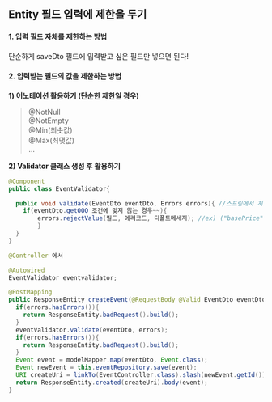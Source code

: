 ## Entity 필드 입력에 제한을 두기 

#### 1. 입력 필드 자체를 제한하는 방법
단순하게 saveDto 필드에 입력받고 싶은 필드만 넣으면 된다!         

#### 2. 입력받는 필드의 값을 제한하는 방법
**1) 어노테이션 활용하기 (단순한 제한일 경우)**        
> @NotNull             
> @NotEmpty              
> @Min(최솟값)              
> @Max(최댓값)         
> ...         

**2) Validator 클래스 생성 후 활용하기**        
```java
@Component
public class EventValidator{

  public void validate(EventDto eventDto, Errors errors){ //스프링에서 지원하는 error import할 것
    if(eventDto.getOOO 조건에 맞지 않는 경우~~){
        errors.rejectValue(필드, 에러코드, 디폴트메세지); //ex) ("basePrice","WrongPrice","BasePrice is wrong");
        }
  }
}
```
```java
@Controller 에서

@Autowired
EventValidator eventvalidator;

@PostMapping
public ResponseEntity createEvent(@RequestBody @Valid EventDto eventDto, Errors errors){
  if(errors.hasErrors()){
    return ResponseEntity.badRequest().build();
  }
  eventValidator.validate(eventDto, errors);
  if(errors.hasErrors()){
    return ResponseEntity.badRequest().build();
  }
  Event event = modelMapper.map(eventDto, Event.class);
  Event newEvent = this.eventRepository.save(event);
  URI createUri = linkTo(EventController.class).slash(newEvent.getId()).toUri();
  return ResponseEntity.created(createUri).body(event);
}
```
